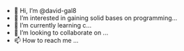 - 👋 Hi, I’m @david-gal8
- 👀 I’m interested in gaining solid bases on programming...
- 🌱 I’m currently learning c...
- 💞️ I’m looking to collaborate on ...
- 📫 How to reach me ...

<!---
david-gal8/david-gal8 is a ✨ special ✨ repository because its `README.md` (this file) appears on your GitHub profile.
You can click the Preview link to take a look at your changes.
--->
